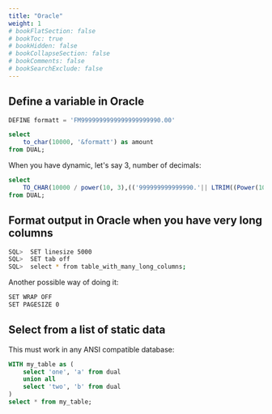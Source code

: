 ```yaml
---
title: "Oracle"
weight: 1
# bookFlatSection: false
# bookToc: true
# bookHidden: false
# bookCollapseSection: false
# bookComments: false
# bookSearchExclude: false
---
```


## Define a variable in Oracle
``` sql
DEFINE formatt = 'FM9999999999999999999990.00'

select
    to_char(10000, '&formatt') as amount
from DUAL;
```

When you have dynamic, let's say 3, number of decimals:

``` sql
select
    TO_CHAR(10000 / power(10, 3),(('999999999999990.'|| LTRIM((Power(10, 3)), 1)))) as net_amount,
from DUAL;
```

## Format output in Oracle when you have very long columns 

``` bash
SQL>  SET linesize 5000
SQL>  SET tab off
SQL>  select * from table_with_many_long_columns;
```

Another possible way of doing it:

``` bash
SET WRAP OFF
SET PAGESIZE 0
```

## Select from a list of static data

This must work in any ANSI compatible database:

``` sql
WITH my_table as (
    select 'one', 'a' from dual
    union all
    select 'two', 'b' from dual
)
select * from my_table;
```